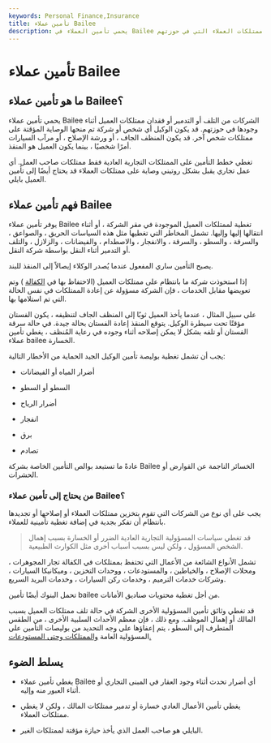 ```yaml
---
keywords: Personal Finance,Insurance
title: تأمين عملاء Bailee
description: يحمي تأمين العملاء في Bailee الشركات من التلف أو فقدان ممتلكات العملاء التي في حوزتهم.
---
```


# تأمين عملاء Bailee
## ما هو تأمين عملاء Bailee؟

يحمي تأمين عملاء Bailee الشركات من التلف أو التدمير أو فقدان ممتلكات العميل أثناء وجودها في حوزتهم. قد يكون الوكيل أي شخص أو شركة تم منحها الوصاية المؤقتة على ممتلكات شخص آخر. قد يكون المنظف الجاف ، أو ورشة الإصلاح ، أو مرآب السيارات أمرًا شخصيًا ، بينما يكون العميل هو المنقذ.

تغطي خطط التأمين على الممتلكات التجارية العادية فقط ممتلكات صاحب العمل. أي عمل تجاري يقبل بشكل روتيني وصاية على ممتلكات العملاء قد يحتاج أيضًا إلى تأمين العميل بايلي.

## فهم تأمين عملاء Bailee

يوفر تأمين عملاء Bailee تغطية لممتلكات العميل الموجودة في مقر الشركة ، أو أثناء انتقالها إليها وإليها. تشمل المخاطر التي تغطيها مثل هذه السياسات الحريق ، والصواعق ، والسرقة ، والسطو ، والسرقة ، والانفجار ، والاصطدام ، والفيضانات ، والزلازل ، والتلف أو التدمير أثناء النقل بواسطة شركة النقل.

يصبح التأمين ساري المفعول عندما يُصدر الوكلاء إيصالاً إلى المنقذ للبند.

إذا استحوذت شركة ما بانتظام على ممتلكات العميل (الاحتفاظ بها في [الكفالة](/bailment) ) وتم تعويضها مقابل الخدمات ، فإن الشركة مسؤولة عن إعادة الممتلكات في نفس الحالة التي تم استلامها بها.

على سبيل المثال ، عندما يأخذ العميل ثوبًا إلى المنظف الجاف لتنظيفه ، يكون الفستان مؤقتًا تحت سيطرة الوكيل. يتوقع المنقذ إعادة الفستان بحالة جيدة. في حالة سرقة الفستان أو تلفه بشكل لا يمكن إصلاحه أثناء وجوده في رعاية المُنظف ، يغطي تأمين عملاء bailee الخسارة.

يجب أن تشمل تغطية بوليصة تأمين الوكيل الجيد الحماية من الأخطار التالية:

- أضرار المياه أو الفيضانات

- السطو أو السطو

- أضرار الرياح

- انفجار

- برق

- تصادم

عادةً ما تستبعد بوالص التأمين الخاصة بشركة Bailee الخسائر الناجمة عن القوارض أو الحشرات.

### من يحتاج إلى تأمين عملاء Bailee؟

يجب على أي نوع من الشركات التي تقوم بتخزين ممتلكات العملاء أو إصلاحها أو تجديدها بانتظام أن تفكر بجدية في إضافة تغطية تأمينية للعملاء.

> قد تغطي سياسات المسؤولية التجارية العادية الضرر أو الخسارة بسبب إهمال الشخص المسؤول ، ولكن ليس بسبب أسباب أخرى مثل الكوارث الطبيعية.

>

تشمل الأنواع الشائعة من الأعمال التي تحتفظ بممتلكات في الكفالة تجار المجوهرات ، ومحلات الإصلاح ، والخياطين ، والمستودعات ، ووحدات التخزين ، وميكانيكا السيارات ، وشركات خدمات الترميم ، وخدمات ركن السيارات ، وخدمات البريد السريع.

تحمل البنوك أيضًا تأمين bailee من أجل تغطية محتويات صناديق الأمانات.

قد تغطي وثائق تأمين المسؤولية الأخرى الشركة في حالة تلف ممتلكات العميل بسبب المالك أو إهمال الموظف. ومع ذلك ، فإن معظم الأحداث السلبية الأخرى ، من الطقس المتطرف إلى السطو ، يتم إعفاؤها على وجه التحديد من بوليصات التأمين على المسؤولية العامة [والممتلكات وحتى المستودعات.](/property-insurance)

## يسلط الضوء

- يغطي تأمين عملاء Bailee أي أضرار تحدث أثناء وجود العقار في المبنى التجاري أو أثناء العبور منه وإليه.

- يغطي تأمين الأعمال العادي خسارة أو تدمير ممتلكات المالك ، ولكن لا يغطي ممتلكات العملاء.

- البايلي هو صاحب العمل الذي يأخذ حيازة مؤقتة لممتلكات الغير.

